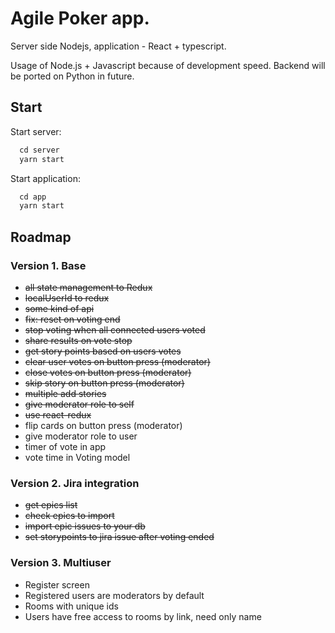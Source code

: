 # Agile Poker app.

Server side Nodejs, application - React + typescript.

Usage of Node.js + Javascript because of development speed. Backend will be ported on Python in future.

## Start

Start server:

```javascript
  cd server
  yarn start
```

Start application:

```javascript
  cd app
  yarn start
```

## Roadmap

### Version 1. Base
* ~~all state management to Redux~~
* ~~localUserId to redux~~
* ~~some kind of api~~
* ~~fix: reset on voting end~~
* ~~stop voting when all connected users voted~~
* ~~share results on vote stop~~
* ~~get story points based on users votes~~
* ~~clear user votes on button press (moderator)~~
* ~~close votes on button press (moderator)~~
* ~~skip story on button press (moderator)~~
* ~~multiple add stories~~
* ~~give moderator role to self~~
* ~~use react-redux~~
* flip cards on button press (moderator)
* give moderator role to user
* timer of vote in app
* vote time in Voting model

### Version 2. Jira integration
* ~~get epics list~~
* ~~check epics to import~~
* ~~import epic issues to your db~~
* ~~set storypoints to jira issue after voting ended~~

### Version 3. Multiuser
* Register screen
* Registered users are moderators by default
* Rooms with unique ids
* Users have free access to rooms by link, need only name